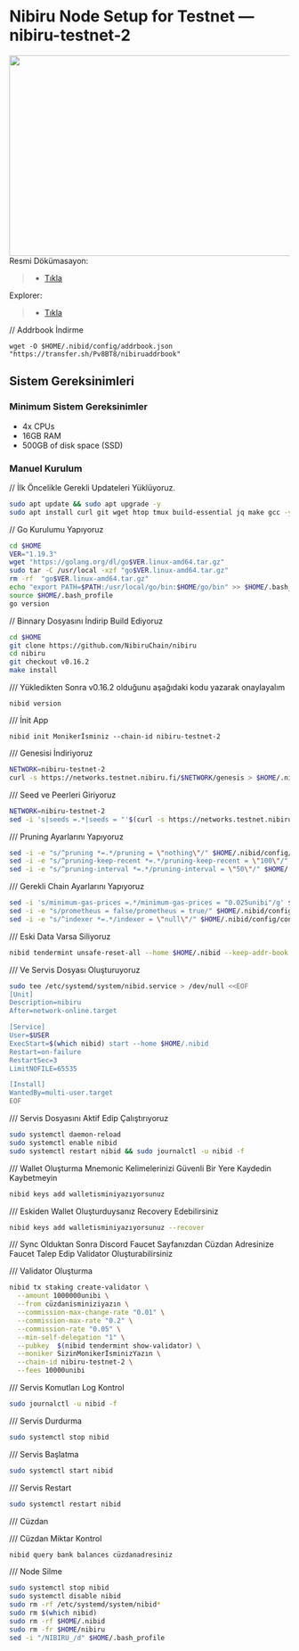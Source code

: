 <div>
<h1 align="left" style="display: flex;"> Nibiru Node Setup for Testnet — nibiru-testnet-2</h1>
<img src="https://i.hizliresim.com/81hxrzx.jpeg"  style="float: right;" width="1080" height="360"></img>
</div>

Resmi Dökümasayon:
>- [Tıkla](https://docs.nibiru.fi/run-nodes/testnet/)

Explorer:
>- [Tıkla](https://explorer.secardnode.com/nibiru)

// Addrbook İndirme
~~~
wget -O $HOME/.nibid/config/addrbook.json "https://transfer.sh/Pv8BT8/nibiruaddrbook" 
~~~

## Sistem Gereksinimleri
### Minimum Sistem Gereksinimler
 - 4x CPUs
 - 16GB RAM
 - 500GB of disk space (SSD)


### Manuel Kurulum

// İlk Öncelikle Gerekli Updateleri Yüklüyoruz.

~~~bash
sudo apt update && sudo apt upgrade -y
sudo apt install curl git wget htop tmux build-essential jq make gcc -y
~~~


// Go Kurulumu Yapıyoruz

~~~bash
cd $HOME
VER="1.19.3"
wget "https://golang.org/dl/go$VER.linux-amd64.tar.gz"
sudo tar -C /usr/local -xzf "go$VER.linux-amd64.tar.gz"
rm -rf  "go$VER.linux-amd64.tar.gz"
echo "export PATH=$PATH:/usr/local/go/bin:$HOME/go/bin" >> $HOME/.bash_profile
source $HOME/.bash_profile
go version
~~~

// Binnary Dosyasını İndirip Build Ediyoruz

~~~bash
cd $HOME
git clone https://github.com/NibiruChain/nibiru
cd nibiru
git checkout v0.16.2
make install 
~~~

/// Yükledikten Sonra v0.16.2 olduğunu aşağıdaki kodu yazarak onaylayalım
~~~
nibid version
~~~

/// İnit App
~~~
nibid init Monikerİsminiz --chain-id nibiru-testnet-2
~~~

/// Genesisi İndiriyoruz

~~~bash
NETWORK=nibiru-testnet-2
curl -s https://networks.testnet.nibiru.fi/$NETWORK/genesis > $HOME/.nibid/config/genesis.json
~~~

/// Seed ve Peerleri Giriyoruz

~~~bash
NETWORK=nibiru-testnet-2
sed -i 's|seeds =.*|seeds = "'$(curl -s https://networks.testnet.nibiru.fi/$NETWORK/seeds)'"|g' $HOME/.nibid/config/config.toml
~~~



/// Pruning Ayarlarını Yapıyoruz

~~~bash
sed -i -e "s/^pruning *=.*/pruning = \"nothing\"/" $HOME/.nibid/config/app.toml
sed -i -e "s/^pruning-keep-recent *=.*/pruning-keep-recent = \"100\"/" $HOME/.nibid/config/app.toml
sed -i -e "s/^pruning-interval *=.*/pruning-interval = \"50\"/" $HOME/.nibid/config/app.toml
~~~

/// Gerekli Chain Ayarlarını Yapıyoruz

~~~bash
sed -i 's/minimum-gas-prices =.*/minimum-gas-prices = "0.025unibi"/g' $HOME/.nibid/config/app.toml
sed -i -e "s/prometheus = false/prometheus = true/" $HOME/.nibid/config/config.toml
sed -i -e "s/^indexer *=.*/indexer = \"null\"/" $HOME/.nibid/config/config.toml
~~~

/// Eski Data Varsa Siliyoruz

~~~bash
nibid tendermint unsafe-reset-all --home $HOME/.nibid --keep-addr-book
~~~

/// Ve Servis Dosyası Oluşturuyoruz

~~~bash
sudo tee /etc/systemd/system/nibid.service > /dev/null <<EOF
[Unit]
Description=nibiru
After=network-online.target

[Service]
User=$USER
ExecStart=$(which nibid) start --home $HOME/.nibid
Restart=on-failure
RestartSec=3
LimitNOFILE=65535

[Install]
WantedBy=multi-user.target
EOF
~~~

/// Servis Dosyasını Aktif Edip Çalıştırıyoruz

~~~bash
sudo systemctl daemon-reload
sudo systemctl enable nibid
sudo systemctl restart nibid && sudo journalctl -u nibid -f
~~~

/// Wallet Oluşturma
Mnemonic Kelimelerinizi Güvenli Bir Yere Kaydedin Kaybetmeyin

~~~bash
nibid keys add walletisminiyazıyorsunuz
~~~

/// Eskiden Wallet Oluşturduysanız Recovery Edebilirsiniz

~~~bash
nibid keys add walletisminiyazıyorsunuz --recover
~~~

/// Sync Olduktan Sonra Discord Faucet Sayfanızdan Cüzdan Adresinize Faucet Talep Edip Validator Oluşturabilirsiniz


/// Validator Oluşturma

~~~bash
nibid tx staking create-validator \
  --amount 1000000unibi \
  --from cüzdanisminiziyazın \
  --commission-max-change-rate "0.01" \
  --commission-max-rate "0.2" \
  --commission-rate "0.05" \
  --min-self-delegation "1" \
  --pubkey  $(nibid tendermint show-validator) \
  --moniker SizinMonikerİsminizYazın \
  --chain-id nibiru-testnet-2 \
  --fees 10000unibi
~~~
  


/// Servis Komutları
Log Kontrol

~~~bash
sudo journalctl -u nibid -f
~~~

/// Servis Durdurma

~~~bash
sudo systemctl stop nibid
~~~

/// Servis Başlatma

~~~bash
sudo systemctl start nibid
~~~

/// Servis Restart

~~~bash
sudo systemctl restart nibid
~~~

/// Cüzdan

/// Cüzdan Miktar Kontrol

~~~bash
nibid query bank balances cüzdanadresiniz
~~~


/// Node Silme

~~~bash
sudo systemctl stop nibid
sudo systemctl disable nibid
sudo rm -rf /etc/systemd/system/nibid*
sudo rm $(which nibid)
sudo rm -rf $HOME/.nibid
sudo rm -fr $HOME/nibiru
sed -i "/NIBIRU_/d" $HOME/.bash_profile
~~~

